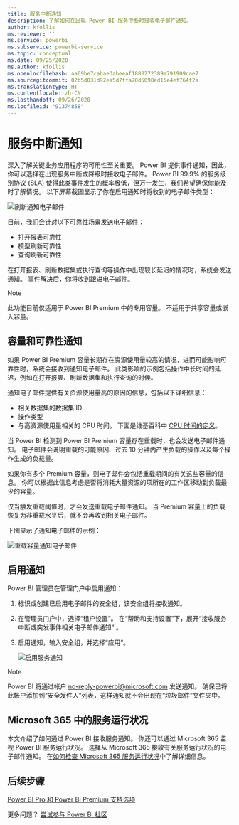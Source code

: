```yaml
---
title: 服务中断通知
description: 了解如何在出现 Power BI 服务中断时接收电子邮件通知。
author: kfollis
ms.reviewer: ''
ms.service: powerbi
ms.subservice: powerbi-service
ms.topic: conceptual
ms.date: 09/25/2020
ms.author: kfollis
ms.openlocfilehash: aa69be7cabae3abeeaf1888272389a791909cae7
ms.sourcegitcommit: 02b5d031d92ea5d7ffa70d5098ed15e4ef764f2a
ms.translationtype: HT
ms.contentlocale: zh-CN
ms.lasthandoff: 09/26/2020
ms.locfileid: "91374858"
---
```

# <a name="service-interruption-notifications"></a>服务中断通知

深入了解关键业务应用程序的可用性至关重要。 Power BI 提供事件通知，因此，你可以选择在出现服务中断或降级时接收电子邮件。 Power BI 99.9% 的服务级别协议 (SLA) 使得此类事件发生的概率极低，但万一发生，我们希望确保你能及时了解情况。 以下屏幕截图显示了你在启用通知时将收到的电子邮件类型：

![刷新通知电子邮件](media/service-interruption-notifications/refresh-notification-email.png)

目前，我们会针对以下可靠性场景发送电子邮件：

- 打开报表可靠性
- 模型刷新可靠性
- 查询刷新可靠性

在打开报表、刷新数据集或执行查询等操作中出现较长延迟的情况时，系统会发送通知。 事件解决后，你将收到跟进电子邮件。

> [!NOTE]
> 此功能目前仅适用于 Power BI Premium 中的专用容量。 不适用于共享容量或嵌入容量。

## <a name="capacity-and-reliability-notifications"></a>容量和可靠性通知

如果 Power BI Premium 容量长期存在资源使用量较高的情况，进而可能影响可靠性时，系统会接收到通知电子邮件。 此类影响的示例包括操作中长时间的延迟，例如在打开报表、刷新数据集和执行查询的时候。 

通知电子邮件提供有关资源使用量高的原因的信息，包括以下详细信息：

* 相关数据集的数据集 ID
* 操作类型
* 与高资源使用量相关的 CPU 时间。 下面是维基百科中 [CPU 时间的定义](https://wikipedia.org/wiki/CPU_time)。

当 Power BI 检测到 Power BI Premium 容量存在重载时，也会发送电子邮件通知。 电子邮件会说明重载的可能原因、过去 10 分钟内产生负载的操作以及每个操作生成的负载量。

如果你有多个 Premium 容量，则电子邮件会包括重载期间的有关这些容量的信息。 你可以根据此信息考虑是否将消耗大量资源的项所在的工作区移动到负载最少的容量。

仅当触发重载阈值时，才会发送重载电子邮件通知。 当 Premium 容量上的负载恢复为非重载水平后，就不会再收到相关电子邮件。

下图显示了通知电子邮件的示例：

![重载容量通知电子邮件](media/service-interruption-notifications/refresh-notification-email-2.png)


## <a name="enable-notifications"></a>启用通知

Power BI 管理员在管理门户中启用通知：

1. 标识或创建已启用电子邮件的安全组，该安全组将接收通知。

1. 在管理员门户中，选择“租户设置”。 在“帮助和支持设置”下，展开“接收服务中断或突发事件相关电子邮件通知” 。

1. 启用通知，输入安全组，并选择“应用”。

    ![启用服务通知](media/service-interruption-notifications/enable-notifications.png)

> [!NOTE]
> Power BI 将通过帐户 no-reply-powerbi@microsoft.com 发送通知。 确保已将此帐户添加到“安全发件人”列表，这样通知就不会出现在“垃圾邮件”文件夹中。

## <a name="service-health-in-microsoft-365"></a>Microsoft 365 中的服务运行状况

本文介绍了如何通过 Power BI 接收服务通知。 你还可以通过 Microsoft 365 监视 Power BI 服务运行状况。 选择从 Microsoft 365 接收有关服务运行状况的电子邮件通知。 在[如何检查 Microsoft 365 服务运行状况](https://docs.microsoft.com/microsoft-365/enterprise/view-service-health)中了解详细信息。

## <a name="next-steps"></a>后续步骤

[Power BI Pro 和 Power BI Premium 支持选项](service-support-options.md)

更多问题？ [尝试参与 Power BI 社区](https://community.powerbi.com/)
